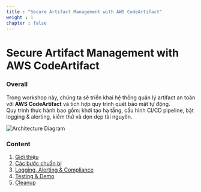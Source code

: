 ```yaml
---
title : "Secure Artifact Management with AWS CodeArtifact"
weight : 1 
chapter : false
---
```


# Secure Artifact Management with AWS CodeArtifact

### Overall
Trong workshop này, chúng ta sẽ triển khai hệ thống quản lý artifact an toàn với **AWS CodeArtifact** và tích hợp quy trình quét bảo mật tự động.  
Quy trình thực hành bao gồm: khởi tạo hạ tầng, cấu hình CI/CD pipeline, bật logging & alerting, kiểm thử và dọn dẹp tài nguyên.

![Architecture Diagram](/images/zzz/AD1.png)

### Content
1. [Giới thiệu](1-introduce/)
2. [Các bước chuẩn bị](2-cac-buoc-chuan-bi/)
3. [Logging, Alerting & Compliance](3-logging-alerting-compliance/)
4. [Testing & Demo](4-testing-demo/)
5. [Cleanup](5-cleanup/)
